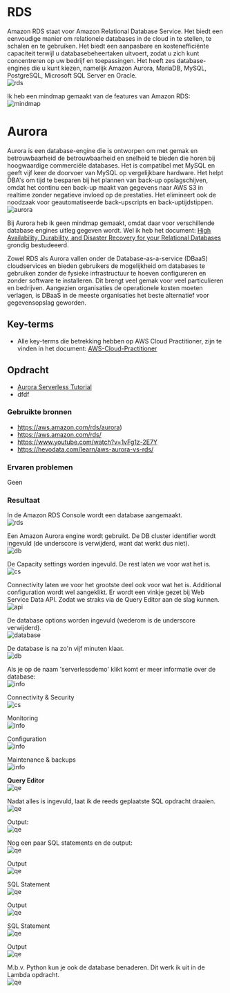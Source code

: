 # RDS
Amazon RDS staat voor Amazon Relational Database Service. Het biedt een eenvoudige manier om relationele databases in de cloud in te stellen, te schalen en te gebruiken. Het biedt een aanpasbare en kostenefficiënte capaciteit terwijl u databasebeheertaken uitvoert, zodat u zich kunt concentreren op uw bedrijf en toepassingen. Het heeft zes database-engines die u kunt kiezen, namelijk Amazon Aurora, MariaDB, MySQL, PostgreSQL, Microsoft SQL Server en Oracle.  
![rds](../00_includes/AWS-23a.png)

Ik heb een mindmap gemaakt van de features van Amazon RDS:  
![mindmap](../00_includes/mindmap-rds.png)

# Aurora
Aurora is een database-engine die is ontworpen om met gemak en betrouwbaarheid de betrouwbaarheid en snelheid te bieden die horen bij hoogwaardige commerciële databases. Het is compatibel met MySQL en geeft vijf keer de doorvoer van MySQL op vergelijkbare hardware. Het helpt DBA's om tijd te besparen bij het plannen van back-up opslagschijven, omdat het continu een back-up maakt van gegevens naar AWS S3 in realtime zonder negatieve invloed op de prestaties. Het elimineert ook de noodzaak voor geautomatiseerde back-upscripts en back-uptijdstippen.  
![aurora](../00_includes/AWS-23b.png)  

Bij Aurora heb ik geen mindmap gemaakt, omdat daar voor verschillende database engines uitleg gegeven wordt. Wel ik heb het document: [High Availability, Durability, and Disaster Recovery for your Relational Databases](../00_includes/IG1_RDS1_AvailabilityDurability_Final.pdf) grondig bestudeeerd.

Zowel RDS als Aurora vallen onder de Database-as-a-service (DBaaS) cloudservices en bieden gebruikers de mogelijkheid om databases te gebruiken zonder de fysieke infrastructuur te hoeven configureren en zonder software te installeren. Dit brengt veel gemak voor veel particulieren en bedrijven. Aangezien organisaties de operationele kosten moeten verlagen, is DBaaS in de meeste organisaties het beste alternatief voor gegevensopslag geworden.
## Key-terms
- Alle key-terms die betrekking hebben op AWS Cloud Practitioner, zijn te vinden in het document: [AWS-Cloud-Practitioner](../beschrijvingen/aws-cloud-practitioner.md)  

## Opdracht
- [Aurora Serverless Tutorial](https://www.youtube.com/watch?v=ciRbXZqBl7M)
- dfdf

### Gebruikte bronnen
- https://aws.amazon.com/rds/aurora) 
- https://aws.amazon.com/rds/  
- https://www.youtube.com/watch?v=1vFg1z-2E7Y
- https://hevodata.com/learn/aws-aurora-vs-rds/

### Ervaren problemen
Geen

### Resultaat
In de Amazon RDS Console wordt een database aangemaakt.  
![rds](../00_includes/AWS-23c.png)  

Een Amazon Aurora engine wordt gebruikt. De DB cluster identifier wordt ingevuld (de underscore is verwijderd, want dat werkt dus niet).  
![db](../00_includes/AWS-23d.png)

De Capacity settings worden ingevuld. De rest laten we voor wat het is.  
![cs](../00_includes/AWS-23e.png)

Connectivity laten we voor het grootste deel ook voor wat het is. Additional configuration wordt wel aangeklikt. Er wordt een vinkje gezet bij Web Service Data API. Zodat we straks via de Query Editor aan de slag kunnen.  
![api](../00_includes/AWS-23f.png)

De database options worden ingevuld (wederom is de underscore verwijderd).  
![database](../00_includes/AWS-23g.png)

De database is na zo'n vijf minuten klaar.  
![db](../00_includes/AWS-23h.png)

Als je op de naam 'serverlessdemo' klikt komt er meer informatie over de database:  
![info](../00_includes/AWS-23h1.png)

Connectivity & Security  
![cs](../00_includes/AWS-23h2.png)

Monitoring  
![info](../00_includes/AWS-23h3.png)

Configuration  
![info](../00_includes/AWS-23h4.png)

Maintenance & backups  
![info](../00_includes/AWS-23h5.png)

**Query Editor**  
![qe](../00_includes/AWS-23i.png)

Nadat alles is ingevuld, laat ik de reeds geplaatste SQL opdracht draaien.  
![qe](../00_includes/AWS-23i1.png)

Output:  
![qe](../00_includes/AWS-23i2.png)

Nog een paar SQL statements en de output:  
![qe](../00_includes/AWS-23i3.png)  

Output  
![qe](../00_includes/AWS-23i4.png)

SQL Statement  
![qe](../00_includes/AWS-23i5.png)

Output  
![qe](../00_includes/AWS-23i6.png)

SQL Statement  
![qe](../00_includes/AWS-23i7.png)

Output  
![qe](../00_includes/AWS-23i8.png)

M.b.v. Python kun je ook de database benaderen. Dit werk ik uit in de Lambda opdracht.  
![qe](../00_includes/AWS-23i9.png)